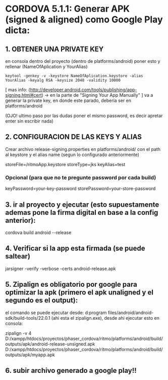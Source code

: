 
# CORDOVA 5.1.1: Generar APK (signed & aligned) como Google Play dicta:

## 1. OBTENER UNA PRIVATE KEY
en consola dentro del proyecto (dentro de platforms/android) poner esto y rellenar (NameOfAplication y YourAlias)

    keytool -genkey -v -keystore NameOfAplication.keystore -alias YourAlias -keyalg RSA -keysize 2048 -validity 10000

[ mas info: (http://developer.android.com/tools/publishing/app-signing.html#cert) -> en la parte de "Signing Your App Manually" ]
va a generar la private key, en donde este parado, deberia ser en platforms/android

(OJO! ultimo paso por las dudas poner el mismo password, es decir apretar enter sin escribir nada)

## 2. CONFIGURACION DE LAS KEYS Y ALIAS
Crear archivo release-signing.properties en platforms/android/ con el path al keystore y el alias name (segun lo configurado anteriormente)

  storeFile=/ritmoApp.keystore
  storeType=jks
  keyAlias=test

### Opcional (para que no te pregunte password por cada build)

  keyPassword=your-key-password
  storePassword=your-store-password

## 3. ir al proyecto y ejecutar (esto supuestamente ademas pone la firma digital en base a la config anterior):

  cordova build android --release


## 4. Verificar si la app esta firmada (se puede saltear)

  jarsigner -verify -verbose -certs android-release.apk


## 5. Zipalign es obligatorio por google para optimizar la apk (primero el apk unaligned y el segundo es el output):
el comando se puede ejecutar desde: d:program files/android/android-sdk/build-tools/22.0.1 (ahi esta el zipalign.exe), desde ahi ejecutar esto en consola:

  zipalign -v 4 D:/xampp/htdocs/proyectos/phaser_cordova/ritmo/platforms/android/build/outputs/apk/android-release-unsigned.apk D:/xampp/htdocs/proyectos/phaser_cordova/ritmo/platforms/android/build/outputs/apk/myapp.apk



## 6. subir archivo generado a google play!!
